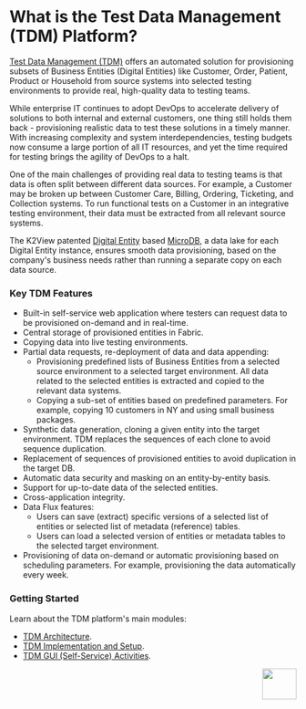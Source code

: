 # What is the Test Data Management (TDM) Platform? 

<a href="https://www.k2view.com/products/test-data-management/" target="_blank">Test Data Management (TDM)</a> offers an automated solution for provisioning subsets of Business Entities (Digital Entities) like Customer, Order, Patient, Product or Household from source systems into selected testing environments to provide real, high-quality data to testing teams.

While enterprise IT continues to adopt DevOps to accelerate delivery of solutions to both internal and external customers, one thing still holds them back - provisioning realistic data to test these solutions in a timely manner. With increasing complexity and system interdependencies, testing budgets now consume a large portion of all IT resources, and yet the time required for testing brings the agility of DevOps to a halt.

One of the main challenges of providing real data to testing teams is that data is often split between different data sources. For example, a Customer may be broken up between Customer Care, Billing, Ordering, Ticketing, and Collection systems. To run functional tests on a Customer in an integrative testing environment, their data must be extracted from all relevant source systems.

The K2View patented [Digital Entity](/articles/01_fabric_overview/02_fabric_glossary.md#digital-entity) based [MicroDB](/articles/01_fabric_overview/02_fabric_glossary.md#mdb--microdb), a data lake for each Digital Entity instance, ensures smooth data provisioning, based on the company's business needs rather than running a separate copy on each data source.

### Key TDM Features

- Built-in self-service web application where testers can request data to be provisioned on-demand and in real-time. 
- Central storage of provisioned entities in Fabric.
- Copying data into live testing environments. 
- Partial data requests, re-deployment of data and data appending: 
  - Provisioning predefined lists of Business Entities from a selected source environment to a selected target environment. All data related to the selected entities is extracted and copied to the relevant data systems.
  - Copying a sub-set of entities based on predefined parameters. For example, copying 10 customers in NY and using small business packages.
- Synthetic data generation, cloning a given entity into the target environment. TDM replaces the sequences of each clone to avoid sequence duplication.
- Replacement of sequences of provisioned entities to avoid duplication in the target DB. 
- Automatic data security and masking on an entity-by-entity basis.
- Support for up-to-date data of the selected entities.
- Cross-application integrity.
- Data Flux features:
  - Users can save (extract) specific versions of a selected list of entities or selected list of metadata (reference) tables.
  - Users can load a selected version of entities or metadata tables to the selected target environment.
-  Provisioning of data on-demand or automatic provisioning based on scheduling parameters. For example, provisioning the data automatically every week.



### Getting Started

Learn about the TDM platform's main modules:

- [TDM Architecture](/articles/TDM/tdm_architecture/01_tdm_architecture.md).
- [TDM Implementation and Setup](/articles/TDM/tdm_implementation/02_tdm_implementation_flow.md).
- [TDM GUI (Self-Service) Activities](/articles/TDM/tdm_gui/01_tdm_gui_overview.md).



[<img align="right" width="60" height="54" src="/articles/images/Next.png">](02_tdm_glossary.md)
